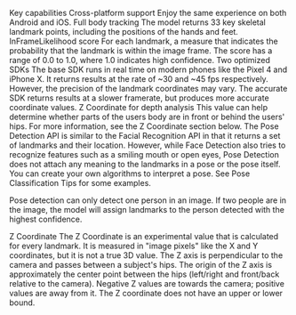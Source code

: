 Key capabilities
Cross-platform support Enjoy the same experience on both Android and iOS.
Full body tracking The model returns 33 key skeletal landmark points, including the positions of the hands and feet.
InFrameLikelihood score For each landmark, a measure that indicates the probability that the landmark is within the image frame. The score has a range of 0.0 to 1.0, where 1.0 indicates high confidence.
Two optimized SDKs The base SDK runs in real time on modern phones like the Pixel 4 and iPhone X. It returns results at the rate of ~30 and ~45 fps respectively. However, the precision of the landmark coordinates may vary. The accurate SDK returns results at a slower framerate, but produces more accurate coordinate values.
Z Coordinate for depth analysis This value can help determine whether parts of the users body are in front or behind the users' hips. For more information, see the Z Coordinate section below.
The Pose Detection API is similar to the Facial Recognition API in that it returns a set of landmarks and their location. However, while Face Detection also tries to recognize features such as a smiling mouth or open eyes, Pose Detection does not attach any meaning to the landmarks in a pose or the pose itself. You can create your own algorithms to interpret a pose. See Pose Classification Tips for some examples.

Pose detection can only detect one person in an image. If two people are in the image, the model will assign landmarks to the person detected with the highest confidence.

Z Coordinate
The Z Coordinate is an experimental value that is calculated for every landmark. It is measured in "image pixels" like the X and Y coordinates, but it is not a true 3D value. The Z axis is perpendicular to the camera and passes between a subject's hips. The origin of the Z axis is approximately the center point between the hips (left/right and front/back relative to the camera). Negative Z values are towards the camera; positive values are away from it. The Z coordinate does not have an upper or lower bound.

